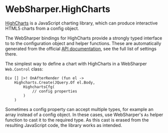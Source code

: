 # WebSharper.HighCharts

[HighCharts][hc] is a JavaScript charting library, which can produce
interactive HTML5 charts from a config object.

The WebSharper bindings for HighCharts provide a strongly typed interface to
to the configuration object and helper functions. These are automatically
generated from the official [API documentation][hcapi], see the full list
of settings there.

The simplest way to define a chart with HighCharts in a WebSharper
`Web.Control` class:


```
Div [] |>! OnAfterRender (fun el ->
    Highcharts.Create(JQuery.Of el.Body,
        HighchartsCfg(
            // config properties
        )
    )
```

Sometimes a config property can accept multiple types, for example an array instead of a config object. In these cases, use WebSharper's `As` helper
function to cast it to the required type. As this cast is erased from the
resulting JavaScript code, the library works as intended.

[hc]: http://www.highcharts.com/
[hcapi]: http://api.highcharts.com/highcharts